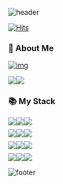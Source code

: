 ![header](https://capsule-render.vercel.app/api?type=waving&fontColor=fff&fontAlign=75&fontAlignY=30&height=200&section=header&text=Joe%20June%20Hyung&fontSize=50&animation=scaleIn&desc=Github%20👋&descAlign=89&descSize=30&color=auto)

[![Hits](https://hits.seeyoufarm.com/api/count/incr/badge.svg?url=https%3A%2F%2Fgithub.com%2FJuneHyung%2Fhit-counter&count_bg=%2341b883&title_bg=%23555555&icon=&icon_color=%23E7E7E7&title=hits&edge_flat=false)](https://hits.seeyoufarm.com)



### 👨 About Me

[![img](https://img.shields.io/badge/Notion-000000?style=for-the-badge&logo=Notion&logoColor=white)](https://www.notion.so/JuneHyung-Joe-aa5ae221254942e5b3bd75c5464bfc07) 

<div style="display:flex; flex-direction:row; margin-bottom:8px">
<img src="https://github-readme-stats.vercel.app/api?username=JuneHyung&show_icons=true&theme=vue-dark">
    <img src="http://mazassumnida.wtf/api/v2/generate_badge?boj=cjh9511142">
</div>



### 📚 My Stack

<div style="display:flex; flex-direction:row; margin-bottom:8px">
    <img src="https://img.shields.io/badge/Javascript-F7DF1E?style=for-the-badge&logo=JavaScript&logoColor=white">
    <img src="https://img.shields.io/badge/TypeScript-3178C6?style=for-the-badge&logo=TypeScript&logoColor=white">
    <img src="https://img.shields.io/badge/SCSS-CC6699?style=for-the-badge&logo=SASS&logoColor=white">
</div>
<div style="display:flex; flex-direction:row; margin-bottom:8px">
    <img src="https://img.shields.io/badge/Vue-41B883?style=for-the-badge&logo=Vue.js&logoColor=white">
    <img src="https://img.shields.io/badge/Nuxt-00DC82?style=for-the-badge&logo=Nuxt.js&logoColor=white">
    <img src="https://img.shields.io/badge/Jest-C21325?style=for-the-badge&logo=Jest&logoColor=white">
</div>
<div style="display:flex; flex-direction:row; margin-bottom:8px">
	<img src="https://img.shields.io/badge/Git-F05032?style=for-the-badge&logo=Git&logoColor=white">
    <img src="https://img.shields.io/badge/GitHub-181717?style=for-the-badge&logo=GitHub&logoColor=white">
    <img src="https://img.shields.io/badge/GitLab-FC6D26?style=for-the-badge&logo=GitLab&logoColor=white">
</div>
<div style="display:flex; flex-direction:row; margin-bottom:8px">
    <img src="https://img.shields.io/badge/Figma-F24E1E?style=for-the-badge&logo=Figma&logoColor=white">
    <img src="https://img.shields.io/badge/Jira-0052CC?style=for-the-badge&logo=Jira&logoColor=white">
    <img src="https://img.shields.io/badge/Notion-000000?style=for-the-badge&logo=Notion&logoColor=white">
</div>





![footer](https://capsule-render.vercel.app/api?type=wave&color=auto&height=200&section=footer&text=THANK%20YOU&fontSize=40&fontAlign=83&fontAlignY=80&fontColor=fff)


